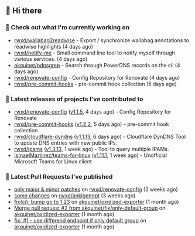 ## 👋 Hi there

### 👷 Check out what I'm currently working on


- [rwxd/wallabag2readwise](https://github.com/rwxd/wallabag2readwise) - Export / synchronize wallabag annotations to readwise highlights (4 days ago)
- [rwxd/notify-me](https://github.com/rwxd/notify-me) - Small command line tool to notify myself through various services. (4 days ago)
- [akquinet/pdnsgrep](https://github.com/akquinet/pdnsgrep) - Search through PowerDNS records on the cli (4 days ago)
- [rwxd/renovate-config](https://github.com/rwxd/renovate-config) - Config Repository for Renovate (4 days ago)
- [rwxd/pre-commit-hooks](https://github.com/rwxd/pre-commit-hooks) - pre-commit hook collection (5 days ago)

### 🔭 Latest releases of projects I've contributed to


- [rwxd/renovate-config](https://github.com/rwxd/renovate-config) ([v1.1.5](https://github.com/rwxd/renovate-config/releases/tag/v1.1.5), 4 days ago) - Config Repository for Renovate
- [rwxd/pre-commit-hooks](https://github.com/rwxd/pre-commit-hooks) ([v1.2.2](https://github.com/rwxd/pre-commit-hooks/releases/tag/v1.2.2), 5 days ago) - pre-commit hook collection
- [rwxd/cloudflare-dyndns](https://github.com/rwxd/cloudflare-dyndns) ([v1.1.13](https://github.com/rwxd/cloudflare-dyndns/releases/tag/v1.1.13), 6 days ago) - Cloudflare DynDNS Tool to update DNS entries with new public IPs.
- [rwxd/ipams](https://github.com/rwxd/ipams) ([v1.3.13](https://github.com/rwxd/ipams/releases/tag/v1.3.13), 1 week ago) - Tool to query multiple IPAMs.
- [IsmaelMartinez/teams-for-linux](https://github.com/IsmaelMartinez/teams-for-linux) ([v1.11.1](https://github.com/IsmaelMartinez/teams-for-linux/releases/tag/v1.11.1), 1 week ago) - Unofficial Microsoft Teams for Linux client

### 🔨 Latest Pull Requests I've published


- [only major &amp; minor patches](https://github.com/rwxd/renovate-config/pull/2) on [rwxd/renovate-config](https://github.com/rwxd/renovate-config) (2 weeks ago)
- [some changes](https://github.com/rwxd/ankigengpt/pull/84) on [rwxd/ankigengpt](https://github.com/rwxd/ankigengpt) (3 weeks ago)
- [fix(ci): bump go to 1.23](https://github.com/akquinet/oxidized-exporter/pull/4) on [akquinet/oxidized-exporter](https://github.com/akquinet/oxidized-exporter) (1 month ago)
- [Merge pull request #2 from akquinet/fix/only-default-group](https://github.com/akquinet/oxidized-exporter/pull/3) on [akquinet/oxidized-exporter](https://github.com/akquinet/oxidized-exporter) (1 month ago)
- [fix: #1 - use differend endpoint if only default group](https://github.com/akquinet/oxidized-exporter/pull/2) on [akquinet/oxidized-exporter](https://github.com/akquinet/oxidized-exporter) (1 month ago)
